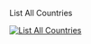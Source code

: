 List All Countries

[![List All Countries](https://img.youtube.com/vi/ZJprGkN3C9g/maxresdefault.jpg)](https://youtu.be/ZJprGkN3C9g)

